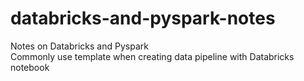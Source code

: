 # databricks-and-pyspark-notes

Notes on Databricks and Pyspark\
Commonly use template when creating data pipeline with Databricks notebook
